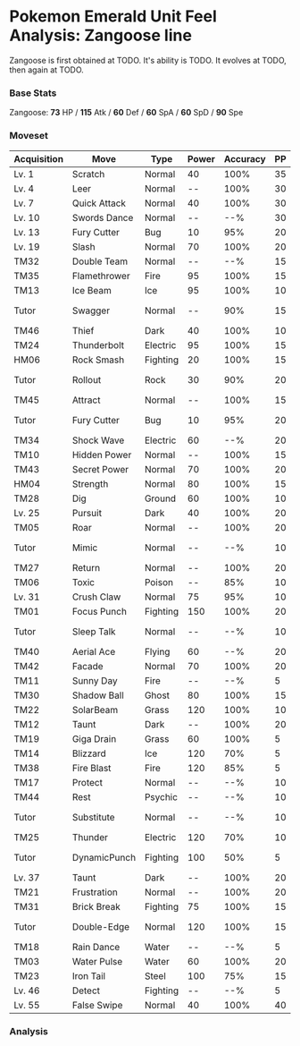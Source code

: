 # Pokemon Emerald Unit Feel Analysis: Zangoose line

Zangoose is first obtained at TODO. It's ability is TODO. It evolves at TODO, then again at TODO.

### Base Stats

Zangoose: **73** HP / **115** Atk / **60** Def / **60** SpA / **60** SpD / **90** Spe

### Moveset

|Acquisition|Move        |Type    |Power|Accuracy|PP |Notes                    |
|---        |---         |---     |---  |---     |---|---                      |
|Lv. 1      |Scratch     |Normal  |40   |100%    |35 |                         |
|Lv. 4      |Leer        |Normal  |--   |100%    |30 |                         |
|Lv. 7      |Quick Attack|Normal  |40   |100%    |30 |                         |
|Lv. 10     |Swords Dance|Normal  |--   |--%     |30 |                         |
|Lv. 13     |Fury Cutter |Bug     |10   |95%     |20 |                         |
|Lv. 19     |Slash       |Normal  |70   |100%    |20 |                         |
|TM32       |Double Team |Normal  |--   |--%     |15 |                         |
|TM35       |Flamethrower|Fire    |95   |100%    |15 |                         |
|TM13       |Ice Beam    |Ice     |95   |100%    |10 |                         |
|Tutor      |Swagger     |Normal  |--   |90%     |15 |Emerald only             |
|TM46       |Thief       |Dark    |40   |100%    |10 |                         |
|TM24       |Thunderbolt |Electric|95   |100%    |15 |                         |
|HM06       |Rock Smash  |Fighting|20   |100%    |15 |                         |
|Tutor      |Rollout     |Rock    |30   |90%     |20 |Emerald only             |
|TM45       |Attract     |Normal  |--   |100%    |15 |                         |
|Tutor      |Fury Cutter |Bug     |10   |95%     |20 |Emerald only             |
|TM34       |Shock Wave  |Electric|60   |--%     |20 |                         |
|TM10       |Hidden Power|Normal  |--   |100%    |15 |                         |
|TM43       |Secret Power|Normal  |70   |100%    |20 |                         |
|HM04       |Strength    |Normal  |80   |100%    |15 |                         |
|TM28       |Dig         |Ground  |60   |100%    |10 |                         |
|Lv. 25     |Pursuit     |Dark    |40   |100%    |20 |                         |
|TM05       |Roar        |Normal  |--   |100%    |20 |                         |
|Tutor      |Mimic       |Normal  |--   |--%     |10 |Emerald only             |
|TM27       |Return      |Normal  |--   |100%    |20 |                         |
|TM06       |Toxic       |Poison  |--   |85%     |10 |                         |
|Lv. 31     |Crush Claw  |Normal  |75   |95%     |10 |                         |
|TM01       |Focus Punch |Fighting|150  |100%    |20 |                         |
|Tutor      |Sleep Talk  |Normal  |--   |--%     |10 |Emerald only             |
|TM40       |Aerial Ace  |Flying  |60   |--%     |20 |                         |
|TM42       |Facade      |Normal  |70   |100%    |20 |                         |
|TM11       |Sunny Day   |Fire    |--   |--%     |5  |                         |
|TM30       |Shadow Ball |Ghost   |80   |100%    |15 |                         |
|TM22       |SolarBeam   |Grass   |120  |100%    |10 |                         |
|TM12       |Taunt       |Dark    |--   |100%    |20 |                         |
|TM19       |Giga Drain  |Grass   |60   |100%    |5  |                         |
|TM14       |Blizzard    |Ice     |120  |70%     |5  |                         |
|TM38       |Fire Blast  |Fire    |120  |85%     |5  |                         |
|TM17       |Protect     |Normal  |--   |--%     |10 |                         |
|TM44       |Rest        |Psychic |--   |--%     |10 |                         |
|Tutor      |Substitute  |Normal  |--   |--%     |10 |Emerald only             |
|TM25       |Thunder     |Electric|120  |70%     |10 |                         |
|Tutor      |DynamicPunch|Fighting|100  |50%     |5  |Emerald only             |
|Lv. 37     |Taunt       |Dark    |--   |100%    |20 |                         |
|TM21       |Frustration |Normal  |--   |100%    |20 |                         |
|TM31       |Brick Break |Fighting|75   |100%    |15 |                         |
|Tutor      |Double-Edge |Normal  |120  |100%    |15 |Emerald only             |
|TM18       |Rain Dance  |Water   |--   |--%     |5  |                         |
|TM03       |Water Pulse |Water   |60   |100%    |20 |                         |
|TM23       |Iron Tail   |Steel   |100  |75%     |15 |                         |
|Lv. 46     |Detect      |Fighting|--   |--%     |5  |                         |
|Lv. 55     |False Swipe |Normal  |40   |100%    |40 |                         |

### Analysis